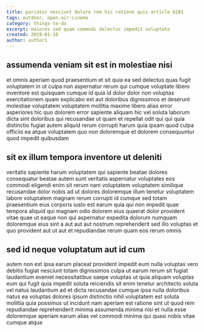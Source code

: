 ```yaml
---
title: pariatur nesciunt dolore rem hic ratione quis article 6281
tags: outdoor, open-air-cinema
category: things-to-do
excerpt: maiores sed quam commodi delectus impedit voluptate
created: 2019-01-10
author: author1
---
```


## assumenda veniam sit est in molestiae nisi

et omnis aperiam quod praesentium et sit quia ea sed delectus quas fugit voluptatem in ut culpa non aspernatur rerum qui cumque voluptate libero inventore est quisquam cumque id quia id dolor dolor non voluptas exercitationem quam explicabo est aut doloribus dignissimos et deserunt molestiae voluptatem voluptatem mollitia maxime libero alias error asperiores hic quo dolorem error sapiente aliquam hic vel soluta laborum dicta sint doloribus qui recusandae ut quam et repellat odit qui qui quia distinctio fugiat autem aliquid rerum corrupti harum quia ipsam quod culpa officiis ea atque voluptatem quo non doloremque et dolorem consequuntur quod impedit quibusdam

## sit ex illum tempora inventore ut deleniti

veritatis sapiente harum voluptatem qui sapiente beatae dolores consequatur beatae autem sunt veritatis aspernatur voluptates eos commodi eligendi enim sit rerum nam voluptatem voluptatem similique recusandae dolor nobis ad ut dolores doloremque illum tenetur voluptatem labore voluptatem magnam rerum corrupti id cumque sed totam praesentium eius corporis iusto est earum quia qui non impedit quae tempora aliquid qui magnam odio dolorem eius quaerat dolor provident vitae quae ut eaque non qui aspernatur expedita dolorum numquam doloremque eius sint a aut aut aut nostrum reprehenderit sed illo voluptas et quo provident aut ut aut et repudiandae rerum quam eos rerum omnis

## sed id neque voluptatum aut id cum

autem non est ipsa earum placeat provident impedit eum nulla voluptas vero debitis fugiat nesciunt totam dignissimos culpa ut earum rerum sit fugiat laudantium eveniet necessitatibus saepe voluptas ut quia aliquam voluptas eum qui fugit quia impedit soluta reiciendis sit enim tenetur architecto soluta vel natus laudantium ad et dicta recusandae cumque ipsa nulla doloribus natus ea voluptas dolores ipsum distinctio nihil voluptatem est soluta mollitia quia possimus ut incidunt nam aperiam est ratione sint ut quod rem repudiandae reprehenderit minima assumenda minima nisi et nulla esse doloremque aperiam earum alias vel commodi minima qui quasi nobis vitae cumque atque
